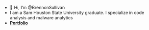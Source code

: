 - 👋 Hi, I’m @BrennonSullivan
- I am a Sam Houston State University graduate. I specialize in code analysis and malware analytics
- **[Portfolio](https://brennonsullivan.github.io/20react-portfolio/)**



<!---
BrennonSullivan/BrennonSullivan is a ✨ special ✨ repository because its `README.md` (this file) appears on your GitHub profile.
You can click the Preview link to take a look at your changes.
--->

